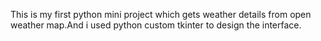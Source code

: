 This is my first python mini project which gets weather details from open weather map.And i used python custom tkinter to design the interface.
